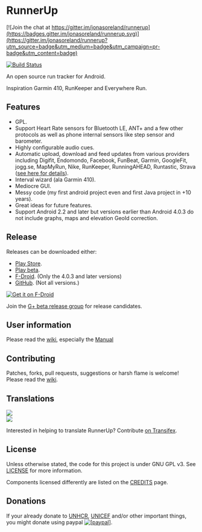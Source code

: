 RunnerUp
========

[![Join the chat at https://gitter.im/jonasoreland/runnerup](https://badges.gitter.im/jonasoreland/runnerup.svg)](https://gitter.im/jonasoreland/runnerup?utm_source=badge&utm_medium=badge&utm_campaign=pr-badge&utm_content=badge)

[![Build Status](https://travis-ci.org/jonasoreland/runnerup.svg?branch=master)](https://travis-ci.org/jonasoreland/runnerup)

An open source run tracker for Android.

Inspiration Garmin 410, RunKeeper and Everywhere Run.

## Features

* GPL.
* Support Heart Rate sensors for Bluetooth LE, ANT+ and a few other protocols as well as phone internal sensors like step sensor and barometer.
* Highly configurable audio cues.
* Automatic upload, download and feed updates from various providers including Digifit, Endomondo, Facebook, FunBeat, Garmin, GoogleFit, jogg.se, MapMyRun, Nike, RunKeeper, RunningAHEAD, Runtastic, Strava ([see here for details](SYNCHRONIZERS.md)).
* Interval wizard (ala Garmin 410).
* Mediocre GUI.
* Messy code (my first android project even and first Java project in +10 years).
* Great ideas for future features.
* Support Android 2.2 and later but versions earlier than Android 4.0.3 do not include graphs, maps and elevation GeoId correction.

## Release
Releases can be downloaded either:

* [Play Store](https://play.google.com/store/apps/details?id=org.runnerup).
* [Play beta](https://plus.google.com/communities/112040124647770742805).
* [F-Droid](https://f-droid.org/repository/browse/?fdid=org.runnerup). (Only the 4.0.3 and later versions)
* [GitHub](https://github.com/jonasoreland/runnerup/releases). (Not all versions.)

[![Get it on F-Droid](get_it_on_f-droid.png?raw=true)](https://f-droid.org/repository/browse/?fdid=org.runnerup)

Join the [G+ beta release group](https://plus.google.com/communities/112040124647770742805?cfem=1) for release candidates.

## User information

Please read the [wiki](/jonasoreland/runnerup/wiki), especially the [Manual](/jonasoreland/runnerup/wiki/Overview.md)

## Contributing

Patches, forks, pull requests, suggestions or harsh flame is welcome!
Please read the [wiki](/jonasoreland/runnerup/wiki).

## Translations

<img border="0" src="https://www.transifex.com/projects/p/runner-up-android/resource/stringsxml/chart/image_png"/><br/><a target="_blank" href="https://www.transifex.com/projects/p/runner-up-android/resource/stringsxml/"><img border="0" src="https://ds0k0en9abmn1.cloudfront.net/static/charts/images/tx-logo-micro.646b0065fce6.png"/></a>

Interested in helping to translate RunnerUp? Contribute [on Transifex](https://www.transifex.com/projects/p/runner-up-android).

## License
Unless otherwise stated, the code for this project is under GNU GPL v3. See [LICENSE](LICENSE) for more information.

Components licensed differently are listed on the [CREDITS](CREDITS.md) page.

## Donations
If your already donate to <a href="http://www.unhcr.org">UNHCR</a>, <a href="http://www.unicef.org/">UNICEF</a> and/or other important things, you might donate using paypal <a href="https://www.paypal.com/cgi-bin/webscr?cmd=_xclick&business=runnerup%2eandroid%40gmail%2ecom&lc=US&item_name=RunnerUp&button_subtype=services&currency_code=EUR&tax_rate=25%2e000&bn=PP%2dBuyNowBF%3abtn_buynow_LG%2egif%3aNonHosted"><img src="https://www.paypalobjects.com/en_US/i/btn/btn_donate_SM.gif" alt="[paypal]" /></a>.
